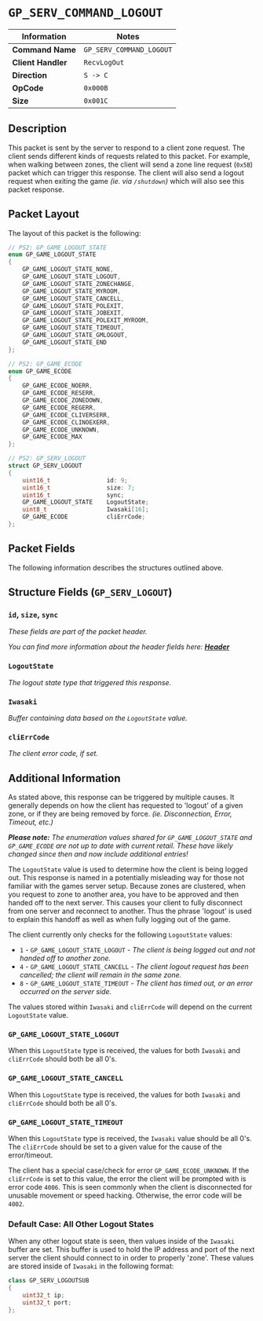 # `GP_SERV_COMMAND_LOGOUT`

| Information               | Notes |
|---                        |---    |
| **Command Name**          | `GP_SERV_COMMAND_LOGOUT` |
| **Client Handler**        | `RecvLogOut` |
| **Direction**             | `S -> C` |
| **OpCode**                | `0x000B` |
| **Size**                  | `0x001C` |

## Description

This packet is sent by the server to respond to a client zone request. The client sends different kinds of requests related to this packet. For example, when walking between zones, the client will send a zone line request (`0x5B`) packet which can trigger this response. The client will also send a logout request when exiting the game _(ie. via `/shutdown`)_ which will also see this packet response.

## Packet Layout

The layout of this packet is the following:

```cpp
// PS2: GP_GAME_LOGOUT_STATE
enum GP_GAME_LOGOUT_STATE
{
    GP_GAME_LOGOUT_STATE_NONE,
    GP_GAME_LOGOUT_STATE_LOGOUT,
    GP_GAME_LOGOUT_STATE_ZONECHANGE,
    GP_GAME_LOGOUT_STATE_MYROOM,
    GP_GAME_LOGOUT_STATE_CANCELL,
    GP_GAME_LOGOUT_STATE_POLEXIT,
    GP_GAME_LOGOUT_STATE_JOBEXIT,
    GP_GAME_LOGOUT_STATE_POLEXIT_MYROOM,
    GP_GAME_LOGOUT_STATE_TIMEOUT,
    GP_GAME_LOGOUT_STATE_GMLOGOUT,
    GP_GAME_LOGOUT_STATE_END
};

// PS2: GP_GAME_ECODE
enum GP_GAME_ECODE
{
    GP_GAME_ECODE_NOERR,
    GP_GAME_ECODE_RESERR,
    GP_GAME_ECODE_ZONEDOWN,
    GP_GAME_ECODE_REGERR,
    GP_GAME_ECODE_CLIVERSERR,
    GP_GAME_ECODE_CLINOEXERR,
    GP_GAME_ECODE_UNKNOWN,
    GP_GAME_ECODE_MAX
};

// PS2: GP_SERV_LOGOUT
struct GP_SERV_LOGOUT
{
    uint16_t                id: 9;
    uint16_t                size: 7;
    uint16_t                sync;
    GP_GAME_LOGOUT_STATE    LogoutState;
    uint8_t                 Iwasaki[16];
    GP_GAME_ECODE           cliErrCode;
};
```

## Packet Fields

The following information describes the structures outlined above.

## Structure Fields (`GP_SERV_LOGOUT`)

### `id`, `size`, `sync`

_These fields are part of the packet header._

_You can find more information about the header fields here: [**Header**](/world/server/Header.md)_

### `LogoutState`

_The logout state type that triggered this response._

### `Iwasaki`

_Buffer containing data based on the `LogoutState` value._

### `cliErrCode`

_The client error code, if set._

## Additional Information

As stated above, this response can be triggered by multiple causes. It generally depends on how the client has requested to 'logout' of a given zone, or if they are being removed by force. _(ie. Disconnection, Error, Timeout, etc.)_

_**Please note:** The enumeration values shared for `GP_GAME_LOGOUT_STATE` and `GP_GAME_ECODE` are not up to date with current retail. These have likely changed since then and now include additional entries!_

The `LogoutState` value is used to determine how the client is being logged out. This response is named in a potentially misleading way for those not familiar with the games server setup. Because zones are clustered, when you request to zone to another area, you have to be approved and then handed off to the next server. This causes your client to fully disconnect from one server and reconnect to another. Thus the phrase 'logout' is used to explain this handoff as well as when fully logging out of the game.

The client currently only checks for the following `LogoutState` values:

  - `1` - `GP_GAME_LOGOUT_STATE_LOGOUT` - _The client is being logged out and not handed off to another zone._
  - `4` - `GP_GAME_LOGOUT_STATE_CANCELL` - _The client logout request has been cancelled; the client will remain in the same zone._
  - `8` - `GP_GAME_LOGOUT_STATE_TIMEOUT` - _The client has timed out, or an error occurred on the server side._

The values stored within `Iwasaki` and `cliErrCode` will depend on the current `LogoutState` value.

### `GP_GAME_LOGOUT_STATE_LOGOUT`

When this `LogoutState` type is received, the values for both `Iwasaki` and `cliErrCode` should both be all 0's.

### `GP_GAME_LOGOUT_STATE_CANCELL`

When this `LogoutState` type is received, the values for both `Iwasaki` and `cliErrCode` should both be all 0's.

### `GP_GAME_LOGOUT_STATE_TIMEOUT`

When this `LogoutState` type is received, the `Iwasaki` value should be all 0's. The `cliErrCode` should be set to a given value for the cause of the error/timeout.

The client has a special case/check for error `GP_GAME_ECODE_UNKNOWN`. If the `cliErrCode` is set to this value, the error the client will be prompted with is error code `4006`. This is seen commonly when the client is disconnected for unusable movement or speed hacking. Otherwise, the error code will be `4002`.

### Default Case: All Other Logout States

When any other logout state is seen, then values inside of the `Iwasaki` buffer are set. This buffer is used to hold the IP address and port of the next server the client should connect to in order to properly 'zone'. These values are stored inside of `Iwasaki` in the following format:

```cpp
class GP_SERV_LOGOUTSUB
{
    uint32_t ip;
    uint32_t port;
};
```
